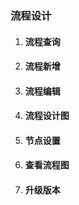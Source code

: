 ### 流程设计
1. #### 流程查询
2. #### 流程新增
3. #### 流程编辑
4. #### 流程设计图
5. #### 节点设置
6. #### 查看流程图
7. #### 升级版本